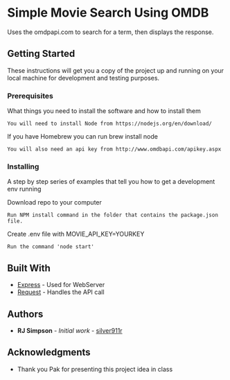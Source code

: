 # Simple Movie Search Using OMDB

Uses the omdpapi.com to search for a term, then displays the response.

## Getting Started

These instructions will get you a copy of the project up and running on your local machine for development and testing purposes.

### Prerequisites

What things you need to install the software and how to install them

```
You will need to install Node from https://nodejs.org/en/download/
```

If you have Homebrew you can run brew install node

```
You will also need an api key from http://www.omdbapi.com/apikey.aspx
```

### Installing

A step by step series of examples that tell you how to get a development env running

Download repo to your computer

```
Run NPM install command in the folder that contains the package.json file.
```

Create .env file with MOVIE_API_KEY=YOURKEY

```
Run the command 'node start'
```


## Built With

* [Express](https://expressjs.com) - Used for WebServer
* [Request](https://github.com/request/request) - Handles the API call
 

## Authors

* **RJ Simpson** - *Initial work* - [silver911r](https://github.com/silver911r)

## Acknowledgments

* Thank you Pak for presenting this project idea in class

